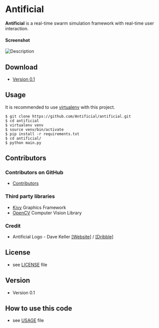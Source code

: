 Antificial
======
**Antificial** is a real-time swarm simulation framework with real-time user interaction.

#### Screenshot
![Description](https://github.com/Antificial/antificial/blob/master/title.png "Description")

## Download
* [Version 0.1](https://github.com/Antificial/antificial/archive/master.zip)

## Usage
It is recommended to use [virtualenv](https://pypi.python.org/pypi/virtualenv) with this project.
```
$ git clone https://github.com/Antificial/antificial.git
$ cd antificial
$ virtualenv venv
$ source venv/bin/activate
$ pip install -r requirements.txt
$ cd antificial/
$ python main.py
```

## Contributors

### Contributors on GitHub
* [Contributors](https://github.com/Antificial/antificial/graphs/contributors)

### Third party libraries
* [Kivy](https://kivy.org) Graphics Framework
* [OpenCV](http://opencv.org) Computer Vision Library

### Credit
* Antificial Logo - Dave Keller [[Website]](http://www.davedesignsstuff.com) / [[Dribble]](https://dribbble.com/dabious)

## License
* see [LICENSE](https://github.com/Antificial/antificial/blob/master/LICENSE) file

## Version
* Version 0.1

## How to use this code
* see [USAGE](https://github.com/Antificial/antificial/blob/master/USAGE.md) file
